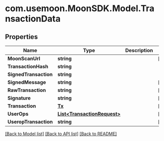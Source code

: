 # com.usemoon.MoonSDK.Model.TransactionData

## Properties

| Name                  | Type                                                   | Description | Notes       |
| --------------------- | ------------------------------------------------------ | ----------- | ----------- |
| **MoonScanUrl**       | **string**                                             |             | \[optional] |
| **TransactionHash**   | **string**                                             |             |             |
| **SignedTransaction** | **string**                                             |             |             |
| **SignedMessage**     | **string**                                             |             | \[optional] |
| **RawTransaction**    | **string**                                             |             | \[optional] |
| **Signature**         | **string**                                             |             | \[optional] |
| **Transaction**       | [**Tx**](Tx.md)                                        |             | \[optional] |
| **UserOps**           | [**List\<TransactionRequest>**](TransactionRequest.md) |             | \[optional] |
| **UseropTransaction** | **string**                                             |             | \[optional] |

[\[Back to Model list\]](./#documentation-for-models) [\[Back to API list\]](./#documentation-for-api-endpoints) [\[Back to README\]](./)
